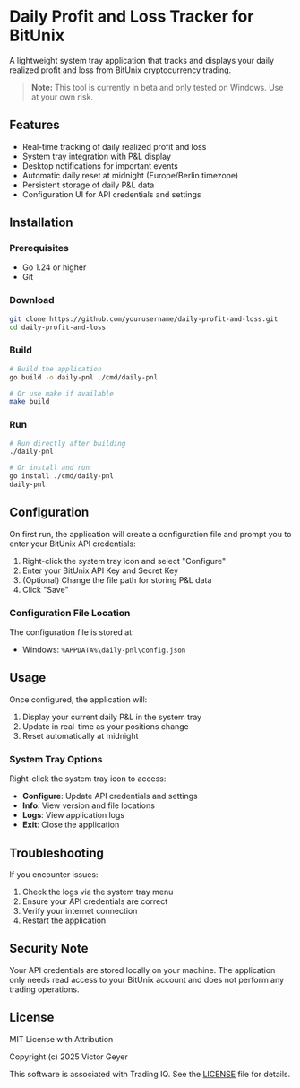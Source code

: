 # Daily Profit and Loss Tracker for BitUnix

A lightweight system tray application that tracks and displays your daily realized profit and loss from BitUnix cryptocurrency trading.

> **Note:** This tool is currently in beta and only tested on Windows. Use at your own risk.

## Features

- Real-time tracking of daily realized profit and loss
- System tray integration with P&L display
- Desktop notifications for important events
- Automatic daily reset at midnight (Europe/Berlin timezone)
- Persistent storage of daily P&L data
- Configuration UI for API credentials and settings

## Installation

### Prerequisites

- Go 1.24 or higher
- Git

### Download

```bash
git clone https://github.com/yourusername/daily-profit-and-loss.git
cd daily-profit-and-loss
```

### Build

```bash
# Build the application
go build -o daily-pnl ./cmd/daily-pnl

# Or use make if available
make build
```

### Run

```bash
# Run directly after building
./daily-pnl

# Or install and run
go install ./cmd/daily-pnl
daily-pnl
```

## Configuration

On first run, the application will create a configuration file and prompt you to enter your BitUnix API credentials:

1. Right-click the system tray icon and select "Configure"
2. Enter your BitUnix API Key and Secret Key
3. (Optional) Change the file path for storing P&L data
4. Click "Save"

### Configuration File Location

The configuration file is stored at:
- Windows: `%APPDATA%\daily-pnl\config.json`

## Usage

Once configured, the application will:

1. Display your current daily P&L in the system tray
2. Update in real-time as your positions change
3. Reset automatically at midnight

### System Tray Options

Right-click the system tray icon to access:
- **Configure**: Update API credentials and settings
- **Info**: View version and file locations
- **Logs**: View application logs
- **Exit**: Close the application

## Troubleshooting

If you encounter issues:

1. Check the logs via the system tray menu
2. Ensure your API credentials are correct
3. Verify your internet connection
4. Restart the application

## Security Note

Your API credentials are stored locally on your machine. The application only needs read access to your BitUnix account and does not perform any trading operations.

## License

MIT License with Attribution

Copyright (c) 2025 Victor Geyer

This software is associated with Trading IQ. See the [LICENSE](LICENSE) file for details.